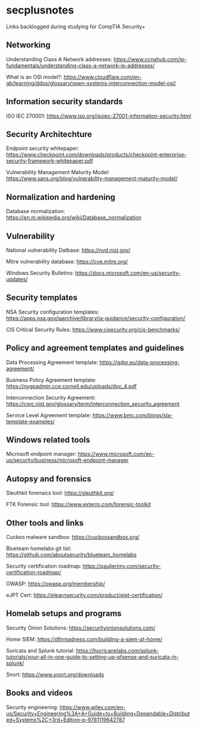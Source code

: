 # secplusnotes
Links backlogged during studying for CompTIA Security+

## Networking
Understanding Class A Network addresses: https://www.ccnahub.com/ip-fundamentals/understanding-class-a-network-ip-addresses/

What is an OSI model?: https://www.cloudflare.com/en-gb/learning/ddos/glossary/open-systems-interconnection-model-osi/


## Information security standards
ISO IEC 270001: https://www.iso.org/isoiec-27001-information-security.html

## Security Architechture
Endpoint security whitepaper: https://www.checkpoint.com/downloads/products/checkpoint-enterprise-security-framework-whitepaper.pdf

Vulnerability Management Maturity Model: https://www.sans.org/blog/vulnerability-management-maturity-model/

## Normalization and hardening
Database normalization: https://en.m.wikipedia.org/wiki/Database_normalization

## Vulnerability
National vulnerability Datbase: https://nvd.nist.gov/

Mitre vulnerability database: https://cve.mitre.org/

Windows Security Bulletins: https://docs.microsoft.com/en-us/security-updates/


## Security templates
NSA Security configuration templates: https://apps.nsa.gov/iaarchive/library/ia-guidance/security-configuration/

CIS Critical Security Rules: https://www.cisecurity.org/cis-benchmarks/

## Policy and agreement templates and guidelines
Data Processing Agreement template: https://gdpr.eu/data-processing-agreement/

Business Policy Agreement template: https://nygpadmin.cce.cornell.edu/uploads/doc_4.pdf

Interconnection Security Agreement: https://csrc.nist.gov/glossary/term/interconnection_security_agreement

Service Level Agreement template: https://www.bmc.com/blogs/sla-template-examples/

## Windows related tools
Microsoft endpoint manager: https://www.microsoft.com/en-us/security/business/microsoft-endpoint-manager

## Autopsy and forensics
Sleuthkit forensics tool: https://sleuthkit.org/

FTK Forensic tool: https://www.exterro.com/forensic-toolkit

## Other tools and links
Cuckoo malware sandbox: https://cuckoosandbox.org/

Blueteam homelabs git list: https://github.com/aboutsecurity/blueteam_homelabs

Security certification roadmap: https://pauljerimy.com/security-certification-roadmap/

OWASP: https://owasp.org/membership/

eJPT Cert: https://elearnsecurity.com/product/ejpt-certification/

## Homelab setups and programs
Security Onion Solutions: https://securityonionsolutions.com/

Home SIEM: https://dfirmadness.com/building-a-siem-at-home/

Suricata and Splunk tutorial: https://hurricanelabs.com/splunk-tutorials/your-all-in-one-guide-to-setting-up-pfsense-and-suricata-in-splunk/

Snort: https://www.snort.org/downloads

## Books and videos
Security engineering: https://www.wiley.com/en-us/Security+Engineering%3A+A+Guide+to+Building+Dependable+Distributed+Systems%2C+3rd+Edition-p-9781119642787
